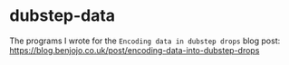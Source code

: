 # dubstep-data

The programs I wrote for the `Encoding data in dubstep drops` blog post: https://blog.benjojo.co.uk/post/encoding-data-into-dubstep-drops
